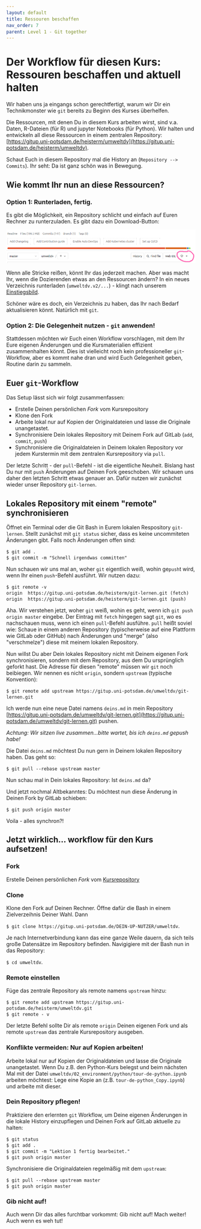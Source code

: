 ```yaml
---
layout: default
title: Ressouren beschaffen
nav_order: 7
parent: Level 1 - Git together
---
```


# Der Workflow für diesen Kurs: Ressouren beschaffen und aktuell halten

Wir haben uns ja eingangs schon gerechtfertigt, warum wir Dir ein Technikmonster
wie `git` bereits zu Beginn des Kurses überhelfen.

Die Ressourcen, mit denen Du in diesem Kurs arbeiten wirst, sind v.a. Daten,
R-Dateien (für R) und jupyter Notebooks (für Python). Wir halten und entwickeln
all diese Ressourcen in einem zentralen Repository: 
[https://gitup.uni-potsdam.de/heisterm/umweltdv](https://gitup.uni-potsdam.de/heisterm/umweltdv).

Schaut Euch in diesem Repository mal die History an (`Repository --> Commits`).
Ihr seht: Da ist ganz schön was in Bewegung.

## Wie kommt Ihr nun an diese Ressourcen?

### Option 1: Runterladen, fertig.

Es gibt die Möglichkeit, ein Repository schlicht und einfach auf Euren Rechner
zu runterzuladen. Es gibt dazu ein Download-Button:

![img](img/download.png)

Wenn alle Stricke reißen, könnt Ihr das jederzeit machen. Aber was macht Ihr,
wenn die Dozierenden etwas an den Ressourcen ändern? In ein neues Verzeichnis
runterladen (`umweltdv.v2/...`) - klingt nach unserem [Einstiegsbild](http://phdcomics.com/comics/archive/phd101212s.gif). 

Schöner wäre es doch, ein Verzeichnis zu haben, das Ihr nach Bedarf aktualisieren
könnt. Natürlich mit `git`.

### Option 2: Die Gelegenheit nutzen - `git` anwenden!

Stattdessen möchten wir Euch einen Workflow vorschlagen, mit dem Ihr Eure eigenen
Änderungen und die Kursmaterialien effizient zusammenhalten könnt. Dies ist 
vielleicht noch kein professioneller `git`-Workflow, aber es kommt nahe dran und
wird Euch Gelegenheit geben, Routine darin zu sammeln.

## Euer `git`-Workflow

Das Setup lässt sich wir folgt zusammenfassen:

- Erstelle Deinen persönlichen *Fork* vom Kursrepository
- Klone den Fork
- Arbeite lokal nur auf Kopien der Originaldateien und lasse die Originale unangetastet.
- Synchronisiere Dein lokales Repository mit Deinem Fork auf GitLab (`add`, `commit`, `push`)
- Synchronisiere die Originaldateien in Deinem lokalen Repository vor jedem Kurstermin mit dem 
zentralen Kursrepository via `pull`.

Der letzte Schritt - der `pull`-Befehl - ist die eigentliche Neuheit. Bislang hast
Du nur mit `push` Änderungen auf Deinen Fork geeschoben. Wir schauen uns daher
den letzten Schritt etwas genauer an. Dafür nutzen wir zunächst wieder unser
Repository `git-lernen`.

## Lokales Repository mit einem "remote" synchronisieren

Öffnet ein Terminal oder die Git Bash in Eurem lokalen Respository `git-lernen`.
Stellt zunächst mit `git status` sicher, dass es keine uncommiteten Änderungen gibt.
Falls noch Änderungen offen sind:

```
$ git add .
$ git commit -m "Schnell irgendwas committen"
```

Nun schauen wir uns mal an, woher `git` eigentlich weiß, wohin ge`push`t wird, wenn
Ihr einen `push`-Befehl ausführt. Wir nutzen dazu:

```
$ git remote -v
origin	https://gitup.uni-potsdam.de/heisterm/git-lernen.git (fetch)
origin	https://gitup.uni-potsdam.de/heisterm/git-lernen.git (push)
```

Aha. Wir verstehen jetzt, woher `git` weiß, wohin es geht, wenn ich `git push origin master`
eingebe. Der Eintrag mit `fetch` hingegen sagt `git`, wo es nachschauen muss, 
wenn ich einen `pull`-Befehl ausführe. `pull` heißt soviel wie: Schaue in einem
anderen Repository (typischerweise auf eine Plattform wie GitLab oder GitHub) nach
Änderungen und "merge" (also "verschmelze") diese mit meinem lokalen Repository.

Nun willst Du aber Dein lokales Repository nicht mit Deinem eigenen Fork synchronisieren,
sondern mit dem Repository, aus dem Du ursprünglich geforkt hast. Die Adresse für 
diesen "remote" müssen wir `git` noch beibiegen. Wir nennen es nicht `origin`, sondern
`upstream` (typische Konvention):

```
$ git remote add upstream https://gitup.uni-potsdam.de/umweltdv/git-lernen.git
```

Ich werde nun eine neue Datei namens `deins.md` in mein Repository
[https://gitup.uni-potsdam.de/umweltdv/git-lernen.git](https://gitup.uni-potsdam.de/umweltdv/git-lernen.git)
 pushen.

*Achtung: Wir sitzen live zusammen...bitte wartet, bis ich `deins.md` gepush habe!*

Die Datei `deins.md` möchtest Du nun gern in Deinem lokalen Repository haben. Das geht so:

```
$ git pull --rebase upstream master
```

Nun schau mal in Dein lokales Repository: Ist `deins.md` da?

Und jetzt nochmal Altbekanntes: Du möchtest nun diese Änderung in Deinen Fork
by GitLab schieben:

```
$ git push origin master
```

Voila - alles synchron?!


## Jetzt wirklich... workflow für den Kurs aufsetzen!

### Fork

Erstelle Deinen persönlichen *Fork* vom [Kursrepository](https://gitup.uni-potsdam.de/heisterm/umweltdv)

### Clone
Klone den Fork auf Deinen Rechner. Öffne dafür die Bash in einem Zielverzeihnis Deiner Wahl.
Dann

`$ git clone https://gitup.uni-potsdam.de/DEIN-UP-NUTZER/umweltdv`.

Je nach Internetverbindung kann das eine ganze Weile dauern, da sich teils große Datensätze im Repository befinden.
Navigigiere mit der Bash nun in das Repository:

`$ cd umweltdv`.

### Remote einstellen

Füge das zentrale Repository als remote namens `upstream` hinzu:

```
$ git remote add upstream https://gitup.uni-potsdam.de/heisterm/umweltdv.git
$ git remote - v
```

Der letzte Befehl sollte Dir als remote `origin` Deinen eigenen Fork und als
remote `upstream` das zentrale Kursrepository ausgeben.

### Konflikte vermeiden: Nur auf Kopien arbeiten!

Arbeite lokal nur auf Kopien der Originaldateien und lasse die Originale unangetastet.
Wenn Du z.B. den Python-Kurs belegst und beim nächsten Mal mit der Datei
`umweltdv/02_environment/python/tour-de-python.ipynb` arbeiten möchtest: Lege eine
Kopie an (z.B. `tour-de-python_Copy.ipynb`) und arbeite mit dieser.

### Dein Repository pflegen!

Praktiziere den erlernten `git` Workflow, um Deine eigenen Änderungen in die
lokale History einzupflegen und Deinen Fork auf GitLab aktuelle zu halten:

```
$ git status
$ git add .
$ git commit -m "Lektion 1 fertig bearbeitet."
$ git push origin master
```

Synchronisiere die Originaldateien regelmäßig mit dem `upstream`:

```
$ git pull --rebase upstream master
$ git push origin master
```

### Gib nicht auf!

Auch wenn Dir das alles furchtbar vorkommt: Gib nicht auf! Mach weiter! Auch wenn es weh tut!